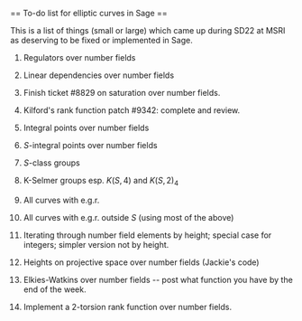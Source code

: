 == To-do list for elliptic curves in Sage ==

This is a list of things (small or large) which came up during SD22 at MSRI as deserving to be fixed or implemented in Sage.


   1.  Regulators over number fields

   2.  Linear dependencies over number fields

   3.  Finish ticket #8829 on saturation over number fields.

   4.  Kilford's rank function patch #9342:  complete and review.

   5.  Integral points over number fields

   6.  $S$-integral points over number fields

   7.  $S$-class groups 

   8.  K-Selmer groups esp.  $K(S,4)$ and $K(S,2)_4$

   9.  All curves with e.g.r.

   10.  All curves with e.g.r. outside $S$ (using most of the above)

   11.  Iterating through number field elements by height;   special case for integers;   simpler version not by height.

   12.  Heights on projective space over number fields (Jackie's code)

   13.  Elkies-Watkins over number fields -- post what function you have by the end of the week.

   14.  Implement a $2$-torsion rank function over number fields. 
